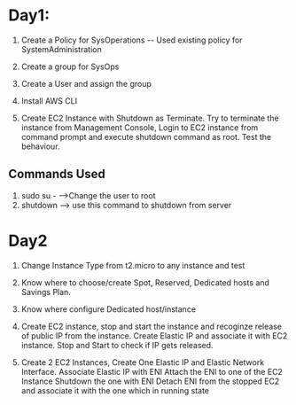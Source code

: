 # Day1:

1. Create a Policy for SysOperations -- Used existing policy for SystemAdministration
2. Create a group for SysOps
3. Create a User and assign the group

4. Install AWS CLI

5. Create EC2 Instance with Shutdown as Terminate. Try to terminate the instance from Management Console, Login to EC2 instance from command prompt and execute shutdown command as root. Test the behaviour. 

## Commands Used
1. sudo su - -->Change the user to root
2. shutdown --> use this command to shutdown from server

# Day2
1. Change Instance Type from t2.micro to any instance and test
2. Know where to choose/create Spot, Reserved, Dedicated hosts and Savings Plan. 
3. Know where configure Dedicated host/instance


4. Create EC2 instance, stop and start the instance and recoginze release of public IP from the instance.
   Create Elastic IP and associate it with EC2 instance. Stop and Start to check if IP gets released.
  

5. Create 2 EC2 Instances, Create One Elastic IP and Elastic Network Interface. 
   Associate Elastic IP with ENI
   Attach the ENI to one of the EC2 Instance
   Shutdown the one with ENI
   Detach ENI from the stopped EC2 and associate it with the one which in running state
